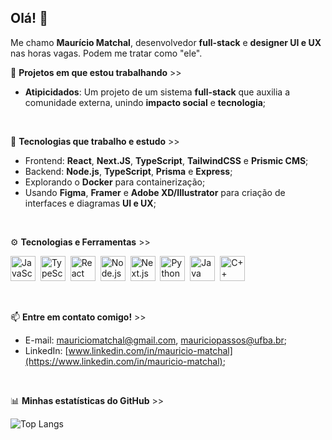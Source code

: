 ## Olá! 👋

Me chamo **Maurício Matchal**, desenvolvedor **full-stack** e **designer UI e UX** nas horas vagas. Podem me tratar como "ele".

🚧 **Projetos em que estou trabalhando** >>
  - **Atipicidados**: Um projeto de um sistema **full-stack** que auxilia a comunidade externa, unindo **impacto social** e **tecnologia**;

<br/>

🧠 **Tecnologias que trabalho e estudo** >>
  - Frontend: **React**, **Next.JS**, **TypeScript**, **TailwindCSS** e **Prismic CMS**;
  - Backend: **Node.js**, **TypeScript**, **Prisma** e **Express**;
  - Explorando o **Docker** para containerização;
  - Usando **Figma**, **Framer** e **Adobe XD/Illustrator** para criação de interfaces e diagramas **UI e UX**;

<br/>

⚙️ **Tecnologias e Ferramentas** >>
<p align="left">
  <img src="https://cdn.jsdelivr.net/gh/devicons/devicon/icons/javascript/javascript-original.svg" height="40" alt="JavaScript"/>&nbsp;
  <img src="https://cdn.jsdelivr.net/gh/devicons/devicon/icons/typescript/typescript-original.svg" height="40" alt="TypeScript"/>&nbsp;
  <img src="https://cdn.jsdelivr.net/gh/devicons/devicon/icons/react/react-original.svg" height="40" alt="React"/>&nbsp;
  <img src="https://cdn.jsdelivr.net/gh/devicons/devicon/icons/nodejs/nodejs-original.svg" height="40" alt="Node.js"/>&nbsp;
  <img src="https://cdn.jsdelivr.net/gh/devicons/devicon/icons/nextjs/nextjs-original-wordmark.svg" height="40" alt="Next.js"/>&nbsp;
  <img src="https://cdn.jsdelivr.net/gh/devicons/devicon/icons/python/python-original.svg" height="40" alt="Python"/>&nbsp;
  <img src="https://cdn.jsdelivr.net/gh/devicons/devicon/icons/java/java-original.svg" height="40" alt="Java"/>&nbsp;
  <img src="https://cdn.jsdelivr.net/gh/devicons/devicon/icons/cplusplus/cplusplus-original.svg" height="40" alt="C++"/>&nbsp;
</p>

<br/>

📫 **Entre em contato comigo!** >>
  - E-mail: mauriciomatchal@gmail.com, mauriciopassos@ufba.br;
  - LinkedIn: [www.linkedin.com/in/mauricio-matchal](https://www.linkedin.com/in/mauricio-matchal);

<br/>

📊 **Minhas estatísticas do GitHub** >>
<br/>

![Top Langs](https://github-readme-stats.vercel.app/api/top-langs/?username=mauricio-matchal&layout=compact&theme=radical)

<!--
**mauricio-matchal/mauricio-matchal** is a ✨ _special_ ✨ repository because its `README.md` (this file) appears on your GitHub profile.

Here are some ideas to get you started:

- 🔭 I’m currently working on ...
- 🌱 I’m currently learning ...
- 👯 I’m looking to collaborate on ...
- 🤔 I’m looking for help with ...
- 💬 Ask me about ...
- 📫 How to reach me: ...
- 😄 Pronouns: ...
- ⚡ Fun fact: ...
-->
